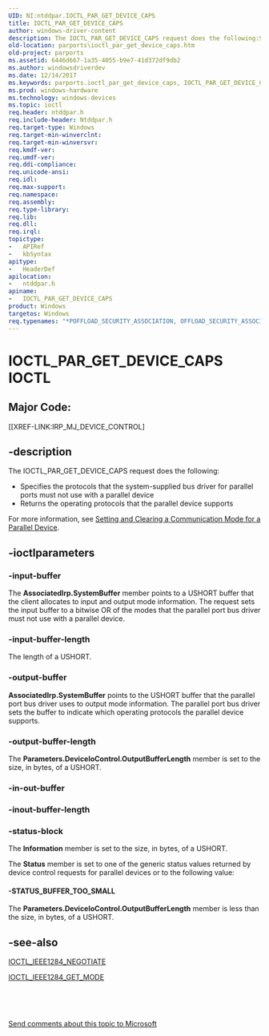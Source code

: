 ```yaml
---
UID: NI:ntddpar.IOCTL_PAR_GET_DEVICE_CAPS
title: IOCTL_PAR_GET_DEVICE_CAPS
author: windows-driver-content
description: The IOCTL_PAR_GET_DEVICE_CAPS request does the following:Specifies the protocols that the system-supplied bus driver for parallel ports must not use with a parallel deviceReturns the operating protocols that the parallel device supportsFor more information, see Setting and Clearing a Communication Mode for a Parallel Device.
old-location: parports\ioctl_par_get_device_caps.htm
old-project: parports
ms.assetid: 6446d667-1a35-4055-b9e7-41d372df9db2
ms.author: windowsdriverdev
ms.date: 12/14/2017
ms.keywords: parports.ioctl_par_get_device_caps, IOCTL_PAR_GET_DEVICE_CAPS control code [Parallel Ports], IOCTL_PAR_GET_DEVICE_CAPS, ntddpar/IOCTL_PAR_GET_DEVICE_CAPS, cisspd_ea215140-7641-4554-bf95-362942d13143.xml
ms.prod: windows-hardware
ms.technology: windows-devices
ms.topic: ioctl
req.header: ntddpar.h
req.include-header: Ntddpar.h
req.target-type: Windows
req.target-min-winverclnt: 
req.target-min-winversvr: 
req.kmdf-ver: 
req.umdf-ver: 
req.ddi-compliance: 
req.unicode-ansi: 
req.idl: 
req.max-support: 
req.namespace: 
req.assembly: 
req.type-library: 
req.lib: 
req.dll: 
req.irql: 
topictype:
-	APIRef
-	kbSyntax
apitype:
-	HeaderDef
apilocation:
-	ntddpar.h
apiname:
-	IOCTL_PAR_GET_DEVICE_CAPS
product: Windows
targetos: Windows
req.typenames: "*POFFLOAD_SECURITY_ASSOCIATION, OFFLOAD_SECURITY_ASSOCIATION"
---
```


# IOCTL_PAR_GET_DEVICE_CAPS IOCTL


##  Major Code: 


[[XREF-LINK:IRP_MJ_DEVICE_CONTROL]

## -description



The IOCTL_PAR_GET_DEVICE_CAPS request does the following:

<ul>
<li>
Specifies the protocols that the system-supplied bus driver for parallel ports must not use with a parallel device

</li>
<li>
Returns the operating protocols that the parallel device supports

</li>
</ul>
For more information, see <a href="https://msdn.microsoft.com/2ff53ed0-dbb7-4c8f-b6e4-5f7d20124a7c">Setting and Clearing a Communication Mode for a Parallel Device</a>.




## -ioctlparameters




### -input-buffer

The <b>AssociatedIrp.SystemBuffer</b> member points to a USHORT buffer that the client allocates to input and output mode information. The request sets the input buffer to a bitwise OR of the modes that the parallel port bus driver must not use with a parallel device.


### -input-buffer-length

The length of a USHORT.


### -output-buffer

<b>AssociatedIrp.SystemBuffer</b> points to the USHORT buffer that the parallel port bus driver uses to output mode information. The parallel port bus driver sets the buffer to indicate which operating protocols the parallel device supports.


### -output-buffer-length

The <b>Parameters.DeviceIoControl.OutputBufferLength</b> member is set to the size, in bytes, of a USHORT. 


### -in-out-buffer


<text></text>



### -inout-buffer-length


<text></text>



### -status-block

The <b>Information</b> member is set to the size, in bytes, of a USHORT. 

The <b>Status</b> member is set to one of the generic status values returned by device control requests for parallel devices or to the following value:




#### -STATUS_BUFFER_TOO_SMALL

The <b>Parameters.DeviceIoControl.OutputBufferLength</b> member is less than the size, in bytes, of a USHORT.


## -see-also

<a href="..\ntddpar\ni-ntddpar-ioctl_ieee1284_negotiate.md">IOCTL_IEEE1284_NEGOTIATE</a>

<a href="..\ntddpar\ni-ntddpar-ioctl_ieee1284_get_mode.md">IOCTL_IEEE1284_GET_MODE</a>

 

 

<a href="mailto:wsddocfb@microsoft.com?subject=Documentation%20feedback [parports\parports]:%20IOCTL_PAR_GET_DEVICE_CAPS control code%20 RELEASE:%20(12/14/2017)&amp;body=%0A%0APRIVACY STATEMENT%0A%0AWe use your feedback to improve the documentation. We don't use your email address for any other purpose, and we'll remove your email address from our system after the issue that you're reporting is fixed. While we're working to fix this issue, we might send you an email message to ask for more info. Later, we might also send you an email message to let you know that we've addressed your feedback.%0A%0AFor more info about Microsoft's privacy policy, see http://privacy.microsoft.com/en-us/default.aspx." title="Send comments about this topic to Microsoft">Send comments about this topic to Microsoft</a>

